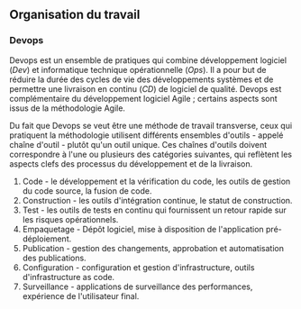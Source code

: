 ## Organisation du travail

### Devops

Devops est un ensemble de pratiques qui combine développement logiciel (*Dev*) et informatique
technique opérationnelle (*Ops*). Il a pour but de réduire la durée des cycles de vie des
développements systèmes et de permettre une livraison en continu (*CD*) de logiciel de qualité.
Devops est complémentaire du développement logiciel Agile ; certains aspects sont issus de la
méthodologie Agile.

Du fait que Devops se veut être une méthode de travail transverse, ceux qui pratiquent la
méthodologie utilisent différents ensembles d'outils - appelé chaîne d'outil - plutôt qu'un outil
unique. Ces chaînes d'outils doivent correspondre à l'une ou plusieurs des catégories suivantes, qui
reflètent les aspects clefs des processus du développement et de la livraison.

1. Code - le développement et la vérification du code, les outils de gestion du code source, la
   fusion de code.
2. Construction - les outils d'intégration continue, le statut de construction.
3. Test - les outils de tests en continu qui fournissent un retour rapide sur les risques
   opérationnels.
4. Empaquetage - Dépôt logiciel, mise à disposition de l'application pré-déploiement.
5. Publication - gestion des changements, approbation et automatisation des publications.
6. Configuration - configuration et gestion d'infrastructure, outils d'infrastructure as code.
7. Surveillance - applications de surveillance des performances, expérience de l'utilisateur final.
